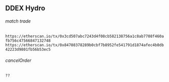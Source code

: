 ## DDEX Hydro

###### match trade
`https://etherscan.io/tx/0x3cd507abc7243d4f08cb582138756a1c8ab7708f460afb756c47566847132748`
`https://etherscan.io/tx/0x84708378289b0cbf7b8952fe541791d1874afec4b0db42223d9801fb56b53ec5`

###### cancelOrder
`??`


